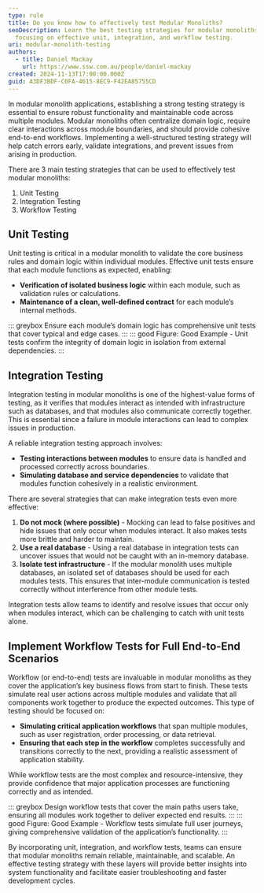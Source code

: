 ```yaml
---
type: rule
title: Do you know how to effectively test Modular Monoliths?
seoDescription: Learn the best testing strategies for modular monoliths,
  focusing on effective unit, integration, and workflow testing.
uri: modular-monolith-testing
authors:
  - title: Daniel Mackay
    url: https://www.ssw.com.au/people/daniel-mackay
created: 2024-11-13T17:00:00.000Z
guid: A3DF3BDF-C0FA-4615-8EC9-F42EA85755CD
---
```


In modular monolith applications, establishing a strong testing strategy is essential to ensure robust functionality and maintainable code across multiple modules. Modular monoliths often centralize domain logic, require clear interactions across module boundaries, and should provide cohesive end-to-end workflows. Implementing a well-structured testing strategy will help catch errors early, validate integrations, and prevent issues from arising in production.

<!--endintro-->

There are 3 main testing strategies that can be used to effectively test modular monoliths:

1. Unit Testing
2. Integration Testing
3. Workflow Testing

## Unit Testing

Unit testing is critical in a modular monolith to validate the core business rules and domain logic within individual modules. Effective unit tests ensure that each module functions as expected, enabling:

* **Verification of isolated business logic** within each module, such as validation rules or calculations.
* **Maintenance of a clean, well-defined contract** for each module’s internal methods.

::: greybox
Ensure each module’s domain logic has comprehensive unit tests that cover typical and edge cases.
:::
::: good
Figure: Good Example - Unit tests confirm the integrity of domain logic in isolation from external dependencies.
:::

## Integration Testing

Integration testing in modular monoliths is one of the highest-value forms of testing, as it verifies that modules interact as intended with infrastructure such as databases, and that modules also communicate correctly together. This is essential since a failure in module interactions can lead to complex issues in production.

A reliable integration testing approach involves:

* **Testing interactions between modules** to ensure data is handled and processed correctly across boundaries.
* **Simulating database and service dependencies** to validate that modules function cohesively in a realistic environment.

There are several strategies that can make integration tests even more effective:

1. **Do not mock (where possible)** - Mocking can lead to false positives and hide issues that only occur when modules interact. It also makes tests more brittle and harder to maintain.
2. **Use a real database** - Using a real database in integration tests can uncover issues that would not be caught with an in-memory database.
3. **Isolate test infrastructure** - If the modular monolith uses multiple databases, an isolated set of databases should be used for each modules tests. This ensures that inter-module communication is tested correctly without interference from other module tests.

Integration tests allow teams to identify and resolve issues that occur only when modules interact, which can be challenging to catch with unit tests alone.

## Implement Workflow Tests for Full End-to-End Scenarios

Workflow (or end-to-end) tests are invaluable in modular monoliths as they cover the application’s key business flows from start to finish. These tests simulate real user actions across multiple modules and validate that all components work together to produce the expected outcomes. This type of testing should be focused on:

* **Simulating critical application workflows** that span multiple modules, such as user registration, order processing, or data retrieval.
* **Ensuring that each step in the workflow** completes successfully and transitions correctly to the next, providing a realistic assessment of application stability.

While workflow tests are the most complex and resource-intensive, they provide confidence that major application processes are functioning correctly and as intended.

::: greybox
Design workflow tests that cover the main paths users take, ensuring all modules work together to deliver expected end results.
:::
::: good
Figure: Good Example - Workflow tests simulate full user journeys, giving comprehensive validation of the application’s functionality.
:::

By incorporating unit, integration, and workflow tests, teams can ensure that modular monoliths remain reliable, maintainable, and scalable. An effective testing strategy with these layers will provide better insights into system functionality and facilitate easier troubleshooting and faster development cycles.
